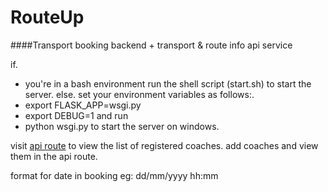 # RouteUp
####Transport booking backend + transport & route info api service

if.
- you're in a bash environment run the shell script (start.sh) to start the server.
else.
set your environment variables as follows:.
- export FLASK_APP=wsgi.py
- export DEBUG=1 and run 
- python wsgi.py to start the server on windows.

visit [api route](0.0.0.0:8030/api/v1/coaches) to view the list of registered coaches.
add coaches and view them in the api route.

format for date in booking eg: dd/mm/yyyy hh:mm
